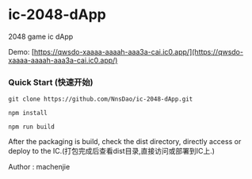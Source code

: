 # ic-2048-dApp

2048 game ic dApp

Demo: [https://qwsdo-xaaaa-aaaah-aaa3a-cai.ic0.app/](https://qwsdo-xaaaa-aaaah-aaa3a-cai.ic0.app/)

### Quick Start (快速开始)

`git clone https://github.com/NnsDao/ic-2048-dApp.git`

`npm install`

`npm run build `

After the packaging is build, check the dist directory, directly access or deploy to the IC.(打包完成后查看dist目录,直接访问或部署到IC上.)

Author : machenjie
